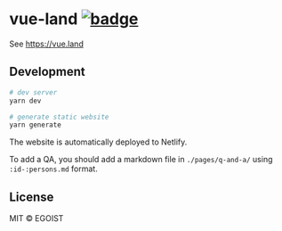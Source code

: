 # vue-land [![badge](https://img.shields.io/discord/325477692906536972.svg)](https://vue.land)

See https://vue.land

## Development

```bash
# dev server
yarn dev

# generate static website
yarn generate
```

The website is automatically deployed to Netlify.

To add a QA, you should add a markdown file in `./pages/q-and-a/` using `:id-:persons.md` format.

## License

MIT &copy; EGOIST
